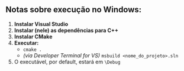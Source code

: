 ## Notas sobre execução no Windows:

1. **Instalar Visual Studio**
2. **Instalar (nele) as dependências para C++**
3. **Instalar CMake**
4. **Executar:**
    - `cmake .`
    - *(via Developer Terminal for VS)* `msbuild <nome_do_projeto>.sln`
5. O executável, por default, estará em `\Debug`
